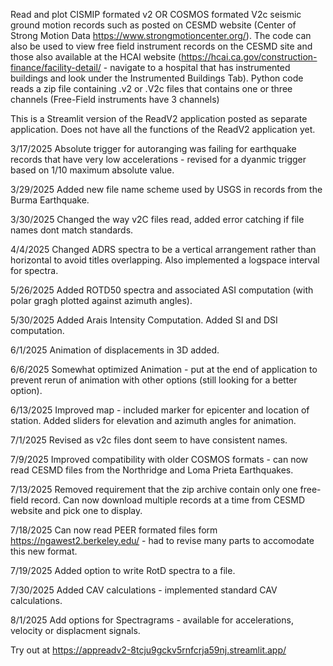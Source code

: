 Read and plot CISMIP formated v2 OR COSMOS formated V2c seismic ground motion records such as posted on CESMD website (Center of Strong Motion Data https://www.strongmotioncenter.org/). The code can also be used to view free field instrument records on the CESMD site and those also available at the HCAI website (https://hcai.ca.gov/construction-finance/facility-detail/ - navigate to a hospital that has instrumented buildings and look under the Instrumented Buildings Tab). Python code reads a zip file containing .v2 or .V2c files that contains one or three channels (Free-Field instruments have 3 channels)

This is a Streamlit version of the ReadV2 application posted as separate application.  Does not have all the functions of the ReadV2 application yet.

3/17/2025 Absolute trigger for autoranging was failing for earthquake records that have very low accelerations - revised for a dyanmic trigger based on 1/10 maximum absolute value.

3/29/2025 Added new file name scheme used by USGS in records from the Burma Earthquake.

3/30/2025 Changed the way v2C files read, added error catching if file names dont match standards.

4/4/2025 Changed ADRS spectra to be a vertical arrangement rather than horizontal to avoid titles overlapping.  Also implemented a logspace interval for spectra.

5/26/2025 Added ROTD50 spectra and associated ASI computation (with polar gragh plotted against azimuth angles).

5/30/2025 Added Arais Intensity Computation.   Added SI and DSI computation.

6/1/2025 Animation of displacements in 3D added.

6/6/2025 Somewhat optimized Animation - put at the end of application to prevent rerun of animation with other options (still looking for a better option).

6/13/2025 Improved map - included marker for epicenter and location of station.  Added sliders for elevation and azimuth angles for animation.

7/1/2025 Revised as v2c files dont seem to have consistent names.

7/9/2025 Improved compatibility with older COSMOS formats - can now read CESMD files from the Northridge and Loma Prieta Earthquakes.

7/13/2025 Removed requirement that the zip archive contain only one free-field record.  Can now download multiple records at a time from CESMD website and pick one to display.

7/18/2025 Can now read PEER formated files form https://ngawest2.berkeley.edu/ - had to revise many parts to accomodate this new format.

7/19/2025 Added option to write RotD spectra to a file.

7/30/2025 Added CAV calculations - implemented standard CAV calculations.

8/1/2025 Add options for Spectragrams - available for accelerations, velocity or displacment signals.

Try out at https://appreadv2-8tcju9gckv5rnfcrja59nj.streamlit.app/
